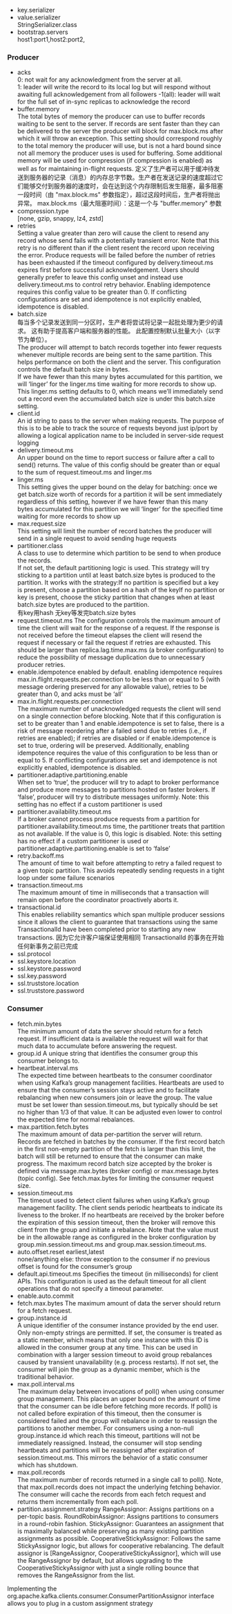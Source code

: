 - key.serializer
- value.serializer  
  StringSerializer.class
- bootstrap.servers  
  host1:port1,host2:port2,

### Producer  
- acks  
0: not wait for any acknowledgment from the server at all.  
1: leader will write the record to its local log but will respond without awaiting full acknowledgement from all followers
-1(all):  leader will wait for the full set of in-sync replicas to acknowledge the record 
- buffer.memory  
  The total bytes of memory the producer can use to buffer records waiting to be sent to the server. If records are sent faster than they can be delivered to the server the producer will block for max.block.ms after which it will throw an exception.
This setting should correspond roughly to the total memory the producer will use, but is not a hard bound since not all memory the producer uses is used for buffering. Some additional memory will be used for compression (if compression is enabled) as well as for maintaining in-flight requests.
定义了生产者可以用于缓冲待发送到服务器的记录（消息）的内存总字节数。生产者在发送记录的速度超过它们能够交付到服务器的速度时，会在达到这个内存限制后发生阻塞，最多阻塞一段时间（由 "max.block.ms" 参数指定），超过这段时间后，生产者将抛出异常。 max.block.ms（最大阻塞时间）：这是一个与 "buffer.memory" 参数
- compression.type  
  [none, gzip, snappy, lz4, zstd]
- retries  
  Setting a value greater than zero will cause the client to resend any record whose send fails with a potentially transient error. Note that this retry is no different than if the client resent the record upon receiving the error. Produce requests will be failed before the number of retries has been exhausted if the timeout configured by delivery.timeout.ms expires first before successful acknowledgement. Users should generally prefer to leave this config unset and instead use delivery.timeout.ms to control retry behavior.
Enabling idempotence requires this config value to be greater than 0. If conflicting configurations are set and idempotence is not explicitly enabled, idempotence is disabled.
- batch.size  
  每当多个记录发送到同一分区时，生产者将尝试将记录一起批处理为更少的请求。 这有助于提高客户端和服务器的性能。 此配置控制默认批量大小（以字节为单位）。  
  The producer will attempt to batch records together into fewer requests whenever multiple records are being sent to the same partition. This helps performance on both the client and the server. This configuration controls the default batch size in bytes.  
If we have fewer than this many bytes accumulated for this partition, we will ‘linger’ for the linger.ms time waiting for more records to show up. This linger.ms setting defaults to 0, which means we’ll immediately send out a record even the accumulated batch size is under this batch.size setting.
- client.id  
  An id string to pass to the server when making requests. The purpose of this is to be able to track the source of requests beyond just ip/port by allowing a logical application name to be included in server-side request logging
- delivery.timeout.ms  
  An upper bound on the time to report success or failure after a call to send() returns.
  The value of this config should be greater than or equal to the sum of request.timeout.ms and linger.ms
- linger.ms  
  This setting gives the upper bound on the delay for batching: once we get batch.size worth of records for a partition it will be sent immediately regardless of this setting, however if we have fewer than this many bytes accumulated for this partition we will ‘linger’ for the specified time waiting for more records to show up
- max.request.size  
  This setting will limit the number of record batches the producer will send in a single request to avoid sending huge requests
- partitioner.class  
  A class to use to determine which partition to be send to when produce the records.  
  If not set, the default partitioning logic is used. This strategy will try sticking to a partition until at least batch.size bytes is produced to the partition. It works with the strategy:If no partition is specified but a key is present, choose a partition based on a hash of the keyIf no partition or key is present, choose the sticky partition that changes when at least batch.size bytes are produced to the partition.  
有key用hash 无key等发完batch.size bytes
- request.timeout.ms
  The configuration controls the maximum amount of time the client will wait for the response of a request. If the response is not received before the timeout elapses the client will resend the request if necessary or fail the request if retries are exhausted. This should be larger than replica.lag.time.max.ms (a broker configuration) to reduce the possibility of message duplication due to unnecessary producer retries.
- enable.idempotence
enabled by default. enabling idempotence requires max.in.flight.requests.per.connection to be less than or equal to 5 (with message ordering preserved for any allowable value), retries to be greater than 0, and acks must be ‘all’
- max.in.flight.requests.per.connection  
  The maximum number of unacknowledged requests the client will send on a single connection before blocking. Note that if this configuration is set to be greater than 1 and enable.idempotence is set to false, there is a risk of message reordering after a failed send due to retries (i.e., if retries are enabled); if retries are disabled or if enable.idempotence is set to true, ordering will be preserved. Additionally, enabling idempotence requires the value of this configuration to be less than or equal to 5. If conflicting configurations are set and idempotence is not explicitly enabled, idempotence is disabled.
- partitioner.adaptive.partitioning.enable  
  When set to ‘true’, the producer will try to adapt to broker performance and produce more messages to partitions hosted on faster brokers. If ‘false’, producer will try to distribute messages uniformly. Note: this setting has no effect if a custom partitioner is used
- partitioner.availability.timeout.ms  
  If a broker cannot process produce requests from a partition for partitioner.availability.timeout.ms time, the partitioner treats that partition as not available. If the value is 0, this logic is disabled. Note: this setting has no effect if a custom partitioner is used or partitioner.adaptive.partitioning.enable is set to ‘false’
- retry.backoff.ms  
  The amount of time to wait before attempting to retry a failed request to a given topic partition. This avoids repeatedly sending requests in a tight loop under some failure scenarios
- transaction.timeout.ms  
  The maximum amount of time in milliseconds that a transaction will remain open before the coordinator proactively aborts it.
- transactional.id  
  This enables reliability semantics which span multiple producer sessions since it allows the client to guarantee that transactions using the same TransactionalId have been completed prior to starting any new transactions.
  因为它允许客户端保证使用相同 TransactionalId 的事务在开始任何新事务之前已完成
- ssl.protocol
- ssl.keystore.location
- ssl.keystore.password
- ssl.key.password
- ssl.truststore.location
- ssl.truststore.password  
### Consumer  
- fetch.min.bytes  
  The minimum amount of data the server should return for a fetch request. If insufficient data is available the request will wait for that much data to accumulate before answering the request.
- group.id
  A unique string that identifies the consumer group this consumer belongs to.
- heartbeat.interval.ms  
  The expected time between heartbeats to the consumer coordinator when using Kafka’s group management facilities. Heartbeats are used to ensure that the consumer’s session stays active and to facilitate rebalancing when new consumers join or leave the group. The value must be set lower than session.timeout.ms, but typically should be set no higher than 1/3 of that value. It can be adjusted even lower to control the expected time for normal rebalances.
- max.partition.fetch.bytes  
  The maximum amount of data per-partition the server will return. Records are fetched in batches by the consumer. If the first record batch in the first non-empty partition of the fetch is larger than this limit, the batch will still be returned to ensure that the consumer can make progress. The maximum record batch size accepted by the broker is defined via message.max.bytes (broker config) or max.message.bytes (topic config). See fetch.max.bytes for limiting the consumer request size.
- session.timeout.ms  
  The timeout used to detect client failures when using Kafka’s group management facility. The client sends periodic heartbeats to indicate its liveness to the broker. If no heartbeats are received by the broker before the expiration of this session timeout, then the broker will remove this client from the group and initiate a rebalance. Note that the value must be in the allowable range as configured in the broker configuration by group.min.session.timeout.ms and group.max.session.timeout.ms.
- auto.offset.reset
earliest,latest  
none/anything else: throw exception to the consumer if no previous offset is found for the consumer’s group
- default.api.timeout.ms
  Specifies the timeout (in milliseconds) for client APIs. This configuration is used as the default timeout for all client operations that do not specify a timeout parameter.
- enable.auto.commit
- fetch.max.bytes
  The maximum amount of data the server should return for a fetch request.
- group.instance.id  
  A unique identifier of the consumer instance provided by the end user. Only non-empty strings are permitted. If set, the consumer is treated as a static member, which means that only one instance with this ID is allowed in the consumer group at any time. This can be used in combination with a larger session timeout to avoid group rebalances caused by transient unavailability (e.g. process restarts). If not set, the consumer will join the group as a dynamic member, which is the traditional behavior.
- max.poll.interval.ms  
  The maximum delay between invocations of poll() when using consumer group management. This places an upper bound on the amount of time that the consumer can be idle before fetching more records. If poll() is not called before expiration of this timeout, then the consumer is considered failed and the group will rebalance in order to reassign the partitions to another member. For consumers using a non-null group.instance.id which reach this timeout, partitions will not be immediately reassigned. Instead, the consumer will stop sending heartbeats and partitions will be reassigned after expiration of session.timeout.ms. This mirrors the behavior of a static consumer which has shutdown.
- max.poll.records  
  The maximum number of records returned in a single call to poll(). Note, that max.poll.records does not impact the underlying fetching behavior. The consumer will cache the records from each fetch request and returns them incrementally from each poll.
- partition.assignment.strategy
  RangeAssignor: Assigns partitions on a per-topic basis.
  RoundRobinAssignor: Assigns partitions to consumers in a round-robin fashion.
  StickyAssignor: Guarantees an assignment that is maximally balanced while preserving as many existing partition assignments as possible.
  CooperativeStickyAssignor: Follows the same StickyAssignor logic, but allows for cooperative rebalancing.
  The default assignor is [RangeAssignor, CooperativeStickyAssignor], which will use the RangeAssignor by default, but allows upgrading to the CooperativeStickyAssignor with just a single rolling bounce that removes the RangeAssignor from the list.

Implementing the org.apache.kafka.clients.consumer.ConsumerPartitionAssignor interface allows you to plug in a custom assignment strategy
